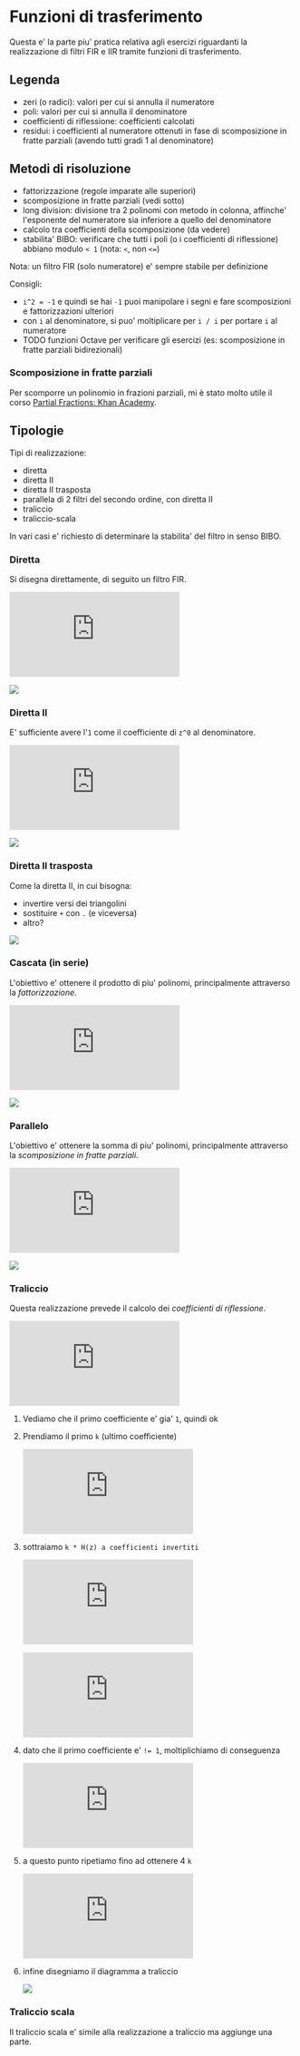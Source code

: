 # Funzioni di trasferimento

Questa e' la parte piu' pratica relativa agli esercizi riguardanti la realizzazione di filtri FIR e IIR tramite funzioni di trasferimento.

## Legenda

- zeri (o radici):  valori per cui si annulla il numeratore
- poli:  valori per cui si annulla il denominatore
- coefficienti di riflessione:  coefficienti calcolati
- residui:  i coefficienti al numeratore ottenuti in fase di scomposizione in fratte parziali (avendo tutti gradi 1 al denominatore)

## Metodi di risoluzione

- fattorizzazione (regole imparate alle superiori)
- scomposizione in fratte parziali (vedi sotto)
- long division:  divisione tra 2 polinomi con metodo in colonna, affinche' l'esponente del numeratore sia inferiore a quello del denominatore
- calcolo tra coefficienti della scomposizione (da vedere)
- stabilita' BIBO:  verificare che tutti i poli (o i coefficienti di riflessione) abbiano modulo `< 1` (nota: `<`, non `<=`)

Nota: un filtro FIR (solo numeratore) e' sempre stabile per definizione

Consigli:

- `i^2 = -1` e quindi se hai `-1` puoi manipolare i segni e fare scomposizioni e fattorizzazioni ulteriori
- con `i` al denominatore, si puo' moltiplicare per `i / i` per portare `i` al numeratore
- TODO funzioni Octave per verificare gli esercizi (es: scomposizione in fratte parziali bidirezionali)

### Scomposizione in fratte parziali

Per scomporre un polinomio in frazioni parziali, mi è stato molto utile il corso [Partial Fractions: Khan Academy](https://www.khanacademy.org/math/algebra2/polynomial_and_rational/partial-fraction-expansion/).

## Tipologie

Tipi di realizzazione:

- diretta
- diretta II
- diretta II trasposta
- parallela di 2 filtri del secondo ordine, con diretta II
- traliccio
- traliccio-scala

In vari casi e' richiesto di determinare la stabilita' del filtro in senso BIBO.

### Diretta

Si disegna direttamente, di seguito un filtro FIR.

![](http://latex.codecogs.com/gif.latex?H%28z%29%20%3D%201%20-%20%5Cfrac%7B13%7D%7B4%7Dz%5E%7B-1%7D%20-%20%5Cfrac%7B3%7D%7B2%7Dz%5E%7B-2%7D%20&plus;%202z%5E%7B-3%7D%20-%20%5Cfrac%7B1%7D%7B2%7Dz%5E%7B-4%7D)

![](diagrams/direct.png)

### Diretta II

E' sufficiente avere l'`1` come il coefficiente di `z^0` al denominatore.

![](http://latex.codecogs.com/gif.latex?H%28z%29%20%3D%20%5Cfrac%7B%20%5Cfrac%7B1%7D%7B3%7D%20-%5Cfrac%7B1%7D%7B8%7Dz%5E%7B-1%7D%20-%5Cfrac%7B3%7D%7B4%7Dz%5E%7B-2%7D%20&plus;%5Cfrac%7B7%7D%7B24%7Dz%5E%7B-3%7D%20&plus;%20z%5E%7B-4%7D%20%7D%7B%201%20&plus;%20%5Cfrac%7B7%7D%7B24%7Dz%5E%7B-1%7D%20-%5Cfrac%7B3%7D%7B4%7Dz%5E%7B-2%7D%20-%5Cfrac%7B1%7D%7B8%7Dz%5E%7B-3%7D%20&plus;%20%5Cfrac%7B1%7D%7B3%7Dz%5E%7B-4%7D%20%7D)

![](diagrams/direct2.png)

### Diretta II trasposta

Come la diretta II, in cui bisogna:

- invertire versi dei triangolini
- sostituire `+` con `.` (e viceversa)
- altro?

![](diagrams/direct2_transposed.png)

### Cascata (in serie)

L'obiettivo e' ottenere il prodotto di piu' polinomi, principalmente attraverso la *fattorizzazione*.

![](http://latex.codecogs.com/gif.latex?H%28z%29%20%3D%20%5Cfrac%7B%20%5Cfrac%7B1%7D%7B3%7D%20-%5Cfrac%7B1%7D%7B8%7Dz%5E%7B-1%7D%20-%5Cfrac%7B3%7D%7B4%7Dz%5E%7B-2%7D%20%7D%7B%201%20&plus;%20%5Cfrac%7B7%7D%7B24%7Dz%5E%7B-1%7D%20-%5Cfrac%7B3%7D%7B4%7Dz%5E%7B-2%7D%20%7D%20%5Ccdot%20%5Cfrac%7B%20%5Cfrac%7B4%7D%7B3%7D%20-%5Cfrac%7B7%7D%7B2%7Dz%5E%7B-1%7D%20-%5Cfrac%7B4%7D%7B3%7Dz%5E%7B-2%7D%20%7D%7B%201%20&plus;%20%5Cfrac%7B2%7D%7B5%7Dz%5E%7B-1%7D%20-%5Cfrac%7B7%7D%7B9%7Dz%5E%7B-2%7D%20%7D)

![](diagrams/serial.png)

### Parallelo

L'obiettivo e' ottenere la somma di piu' polinomi, principalmente attraverso la *scomposizione in fratte parziali*.

![](http://latex.codecogs.com/gif.latex?H%28z%29%20%3D%20%5Cfrac%7B%20%5Cfrac%7B1%7D%7B3%7D%20-%5Cfrac%7B1%7D%7B8%7Dz%5E%7B-1%7D%20-%5Cfrac%7B3%7D%7B4%7Dz%5E%7B-2%7D%20%7D%7B%201%20&plus;%20%5Cfrac%7B7%7D%7B24%7Dz%5E%7B-1%7D%20-%5Cfrac%7B3%7D%7B4%7Dz%5E%7B-2%7D%20%7D%20&plus;%20%5Cfrac%7B%20%5Cfrac%7B4%7D%7B3%7D%20-%5Cfrac%7B7%7D%7B2%7Dz%5E%7B-1%7D%20-%5Cfrac%7B4%7D%7B3%7Dz%5E%7B-2%7D%20%7D%7B%201%20&plus;%20%5Cfrac%7B2%7D%7B5%7Dz%5E%7B-1%7D%20-%5Cfrac%7B7%7D%7B9%7Dz%5E%7B-2%7D%20%7D)

![](diagrams/parallel.png)

### Traliccio

Questa realizzazione prevede il calcolo dei *coefficienti di riflessione*.

![](http://latex.codecogs.com/gif.latex?H%28z%29%20%3D%201%20-%20%5Cfrac%7B13%7D%7B4%7Dz%5E%7B-1%7D%20-%20%5Cfrac%7B3%7D%7B2%7Dz%5E%7B-2%7D%20&plus;%202z%5E%7B-3%7D%20-%20%5Cfrac%7B1%7D%7B2%7Dz%5E%7B-4%7D)

1. Vediamo che il primo coefficiente e' gia' `1`, quindi ok

2. Prendiamo il primo `k` (ultimo coefficiente)

    ![](http://latex.codecogs.com/gif.latex?k_4%20%3D%20-%20%5Cfrac%7B1%7D%7B2%7D)

3. sottraiamo `k * H(z) a coefficienti invertiti`

    ![](http://latex.codecogs.com/gif.latex?H%28z%29%20%3D%201%20-%20%5Cfrac%7B13%7D%7B4%7Dz%5E%7B-1%7D%20-%20%5Cfrac%7B3%7D%7B2%7Dz%5E%7B-2%7D%20&plus;%202z%5E%7B-3%7D%20-%20%5Cfrac%7B1%7D%7B2%7Dz%5E%7B-4%7D%20&plus;%20%5Cfrac%7B1%7D%7B2%7D%20%28-%20%5Cfrac%7B1%7D%7B2%7D%20&plus;%202z%5E%7B-1%7D%20-%20%5Cfrac%7B3%7D%7B2%7Dz%5E%7B-2%7D%20-%20%5Cfrac%7B13%7D%7B4%7Dz%5E%7B-3%7D%20&plus;%20z%5E%7B-4%7D%29)

    ![](http://latex.codecogs.com/gif.latex?%5Cfrac%7B3%7D%7B4%7D%20-%20%5Cfrac%7B9%7D%7B4%7Dz%5E%7B-1%7D%20-%20%5Cfrac%7B9%7D%7B4%7Dz%5E%7B-2%7D%20&plus;%20%5Cfrac%7B3%7D%7B8%7Dz%5E%7B-3%7D)

4. dato che il primo coefficiente e' `!= 1`, moltiplichiamo di conseguenza

    ![](http://latex.codecogs.com/gif.latex?%5Cfrac%7B4%7D%7B3%7D%20%28%20%5Cfrac%7B3%7D%7B4%7D%20-%20%5Cfrac%7B9%7D%7B4%7Dz%5E%7B-1%7D%20-%20%5Cfrac%7B9%7D%7B4%7Dz%5E%7B-2%7D%20&plus;%20%5Cfrac%7B3%7D%7B8%7Dz%5E%7B-3%7D%20%29%20%3D%201%20-3z%5E%7B-1%7D%20-3z%5E%7B-2%7D%20&plus;%20z%5E%7B-3%7D)

5. a questo punto ripetiamo fino ad ottenere 4 `k`

    ![](http://latex.codecogs.com/gif.latex?k_4%20%3D%20-%5Cfrac%7B1%7D%7B2%7D%2C%20k_3%20%3D%20%5Cfrac%7B1%7D%7B2%7D%2C%20k_2%20%3D%20-2%2C%20k_1%20%3D%202)

6. infine disegniamo il diagramma a traliccio

    ![](diagrams/lattice.png)

### Traliccio scala

Il traliccio scala e' simile alla realizzazione a traliccio ma aggiunge una parte.

